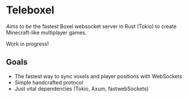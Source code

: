 # Teleboxel

_Aims to be_ the fastest Boxel websocket server in Rust (Tokio) to create Minecraft-like multiplayer games.

Work in progress!

## Goals

-   The fastest way to sync voxels and player positions with WebSockets
-   Simple handcrafted protocol
-   Just vital dependencies (Tokio, Axum, fastwebSockets)

